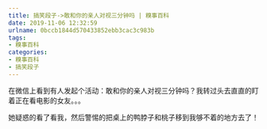 ```yaml
---
title: 搞笑段子->敢和你的亲人对视三分钟吗 | 糗事百科
date: 2019-11-06 12:32:59
urlname: 0bccb1844d570433852ebb3cac3c983b
tags: 
- 糗事百科
categories:
- 糗事百科
- 搞笑段子
---
```

在微信上看到有人发起个活动：敢和你的亲人对视三分钟吗？我转过头去直直的盯着正在看电影的女友。。。

她疑惑的看了看我，然后警惕的把桌上的鸭脖子和桃子移到我够不着的地方去了！


